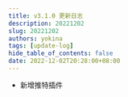 ```yaml
---
title: v3.1.0 更新日志
description: 20221202
slug: 20221202
authors: yokina
tags: [update-log]
hide_table_of_contents: false
date: 2022-12-02T20:28:00+08:00
---
```


- 新增推特插件